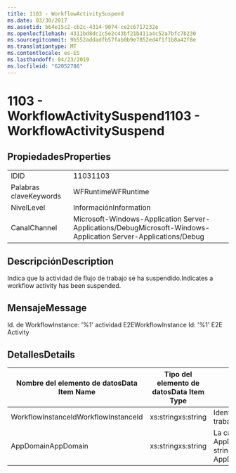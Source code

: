 ```yaml
---
title: 1103 - WorkflowActivitySuspend
ms.date: 03/30/2017
ms.assetid: b64e15c2-cb2c-4314-9074-ce2c6717232e
ms.openlocfilehash: 4311bd8dc1c5e2c43bf21b411a4c52a7bfc7b230
ms.sourcegitcommit: 9b552addadfb57fab0b9e7852ed4f1f1b8a42f8e
ms.translationtype: MT
ms.contentlocale: es-ES
ms.lasthandoff: 04/23/2019
ms.locfileid: "62052786"
---
```

# <a name="1103---workflowactivitysuspend"></a><span data-ttu-id="15f63-102">1103 - WorkflowActivitySuspend</span><span class="sxs-lookup"><span data-stu-id="15f63-102">1103 - WorkflowActivitySuspend</span></span>
## <a name="properties"></a><span data-ttu-id="15f63-103">Propiedades</span><span class="sxs-lookup"><span data-stu-id="15f63-103">Properties</span></span>  
  
|||  
|-|-|  
|<span data-ttu-id="15f63-104">ID</span><span class="sxs-lookup"><span data-stu-id="15f63-104">ID</span></span>|<span data-ttu-id="15f63-105">1103</span><span class="sxs-lookup"><span data-stu-id="15f63-105">1103</span></span>|  
|<span data-ttu-id="15f63-106">Palabras clave</span><span class="sxs-lookup"><span data-stu-id="15f63-106">Keywords</span></span>|<span data-ttu-id="15f63-107">WFRuntime</span><span class="sxs-lookup"><span data-stu-id="15f63-107">WFRuntime</span></span>|  
|<span data-ttu-id="15f63-108">Nivel</span><span class="sxs-lookup"><span data-stu-id="15f63-108">Level</span></span>|<span data-ttu-id="15f63-109">Información</span><span class="sxs-lookup"><span data-stu-id="15f63-109">Information</span></span>|  
|<span data-ttu-id="15f63-110">Canal</span><span class="sxs-lookup"><span data-stu-id="15f63-110">Channel</span></span>|<span data-ttu-id="15f63-111">Microsoft-Windows-Application Server-Applications/Debug</span><span class="sxs-lookup"><span data-stu-id="15f63-111">Microsoft-Windows-Application Server-Applications/Debug</span></span>|  
  
## <a name="description"></a><span data-ttu-id="15f63-112">Descripción</span><span class="sxs-lookup"><span data-stu-id="15f63-112">Description</span></span>  
 <span data-ttu-id="15f63-113">Indica que la actividad de flujo de trabajo se ha suspendido.</span><span class="sxs-lookup"><span data-stu-id="15f63-113">Indicates a workflow activity has been suspended.</span></span>  
  
## <a name="message"></a><span data-ttu-id="15f63-114">Mensaje</span><span class="sxs-lookup"><span data-stu-id="15f63-114">Message</span></span>  
 <span data-ttu-id="15f63-115">Id. de WorkflowInstance: '%1' actividad E2E</span><span class="sxs-lookup"><span data-stu-id="15f63-115">WorkflowInstance Id: '%1' E2E Activity</span></span>  
  
## <a name="details"></a><span data-ttu-id="15f63-116">Detalles</span><span class="sxs-lookup"><span data-stu-id="15f63-116">Details</span></span>  
  
|<span data-ttu-id="15f63-117">Nombre del elemento de datos</span><span class="sxs-lookup"><span data-stu-id="15f63-117">Data Item Name</span></span>|<span data-ttu-id="15f63-118">Tipo del elemento de datos</span><span class="sxs-lookup"><span data-stu-id="15f63-118">Data Item Type</span></span>|<span data-ttu-id="15f63-119">Descripción</span><span class="sxs-lookup"><span data-stu-id="15f63-119">Description</span></span>|  
|--------------------|--------------------|-----------------|  
|<span data-ttu-id="15f63-120">WorkflowInstanceId</span><span class="sxs-lookup"><span data-stu-id="15f63-120">WorkflowInstanceId</span></span>|<span data-ttu-id="15f63-121">xs:string</span><span class="sxs-lookup"><span data-stu-id="15f63-121">xs:string</span></span>|<span data-ttu-id="15f63-122">Identificación de instancia del flujo de trabajo.</span><span class="sxs-lookup"><span data-stu-id="15f63-122">The workflow instance id.</span></span>|  
|<span data-ttu-id="15f63-123">AppDomain</span><span class="sxs-lookup"><span data-stu-id="15f63-123">AppDomain</span></span>|<span data-ttu-id="15f63-124">xs:string</span><span class="sxs-lookup"><span data-stu-id="15f63-124">xs:string</span></span>|<span data-ttu-id="15f63-125">La cadena devuelta por AppDomain.CurrentDomain.FriendlyName.</span><span class="sxs-lookup"><span data-stu-id="15f63-125">The string returned by AppDomain.CurrentDomain.FriendlyName.</span></span>|
